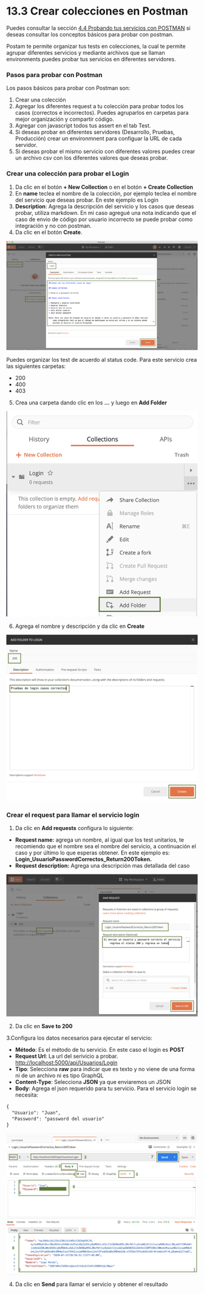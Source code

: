 # 13.3 Crear colecciones en Postman

Puedes consultar la sección [4.4 Probando tus servicios con POSTMAN](https://abi.gitbook.io/net-core/4.-creando-tu-primer-servicio/4.4-probando-tus-servicios-con-postman) si deseas consultar los conceptos básicos para probar con postman.

Postam te permite organizar tus tests en colecciones, la cual te permite agrupar diferentes servicios y mediante archivos que se llaman environments puedes probar tus servicios en diferentes servidores.

### Pasos para probar con Postman

Los pasos básicos para probar con Postman son:

1. Crear una colección
2. Agregar los diferentes request a tu colección para probar todos los casos \(correctos e incorrectos\). Puedes agruparlos en carpetas para mejor organización y compartir código.
3. Agregar con javascript todos tus assert en el tab Test.
4. Si deseas probar en diferentes servidores \(Desarrollo, Pruebas, Producción\) crear un environmnent para configuar  la URL de cada servidor.
5. Si deseas probar el mismo servicio con diferentes valores  puedes crear un archivo csv  con los diferentes valores que deseas probar.

### Crear una colección para probar el Login

1. Da clic en el botón **+ New Collection** o en el botón **+ Create Collection**
2. En **name** teclea el nombre de la colección, por ejemplo teclea el nombre del servicio que deseas probar. En este ejemplo es Login
3. **Description**: Agrega la descripción del servicio y los casos que deseas probar, utiliza markdown. En mi caso agregué una nota indicando que el caso de envio de código por usuario incorrecto se puede probar como integración y no con postman.
4. Da clic en el botón **Create**.

![](../.gitbook/assets/image%20%28526%29.png)

Puedes organizar los test de acuerdo al status code. Para este servicio crea las siguientes carpetas:

* 200 
* 400
* 403

5. Crea una carpeta dando clic en los **...** y luego en **Add Folder**

![](../.gitbook/assets/image%20%28529%29.png)

6. Agrega el nombre y descripción y da clic en **Create**

![](../.gitbook/assets/image%20%28530%29.png)

### Crear el request para llamar el servicio login

1. Da clic en **Add requests** configura lo siguiente:

* **Request name:** agrega un nombre, al igual que los test unitarios, te recomiendo que el nombre sea el nombre del servicio, a continuación el caso y por último lo que esperas obtener. En este ejemplo es: **Login\_UsuarioPasswordCorrectos\_Return200Token.** 
* **Request description:** Agrega una descripción mas detallada del caso

![](../.gitbook/assets/image%20%28527%29.png)

2. Da clic en **Save to 200**

3.Configura los datos necesarios para ejecutar el servicio:

* **Método**: Es el método de tu servicio. En este caso el login es **POST**
* **Request Url**: La url del serivicio a probar. [http://localhost:5000/api/Usuarios/Login](http://localhost:5000/api/Usuarios/Login)
* **Tipo**: Selecciona **raw** para indicar que es texto y no viene de una forma ni de un archivo ni es tipo GraphQL
* **Content-Type**: Selecciona **JSON** ya que enviaremos un JSON
* **Body**: Agrega el json requerido para tu servicio. Para el servicio login se necesita:

```text
{
  "Usuario": "Juan",
  "Password": "password del usuario"
}
```

![](../.gitbook/assets/image%20%28531%29.png)

4. Da clic en **Send** para llamar el servicio y obtener el resultado

### 



